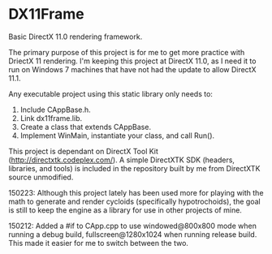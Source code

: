 DX11Frame
=========

Basic DirectX 11.0 rendering framework.

The primary purpose of this project is for me to get more practice with DriectX 11 rendering. I'm keeping this project at DirectX 11.0, as I need it to run on Windows 7 machines that have not had the update to allow DirectX 11.1.

Any executable project using this static library only needs to:
1) Include CAppBase.h.
2) Link dx11frame.lib.
3) Create a class that extends CAppBase.
4) Implement WinMain, instantiate your class, and call Run().

This project is dependant on DirectX Tool Kit (http://directxtk.codeplex.com/). A simple DirectXTK SDK (headers, libraries, and tools) is included in the repository built by me from DirectXTK source unmodified.

150223: Although this project lately has been used more for playing with the math to generate and render cycloids (specifically hypotrochoids), the goal is still to keep the engine as a library for use in other projects of mine.

150212: Added a #if to CApp.cpp to use windowed@800x800 mode when running a debug build, fullscreen@1280x1024 when running release build. This made it easier for me to switch between the two.
